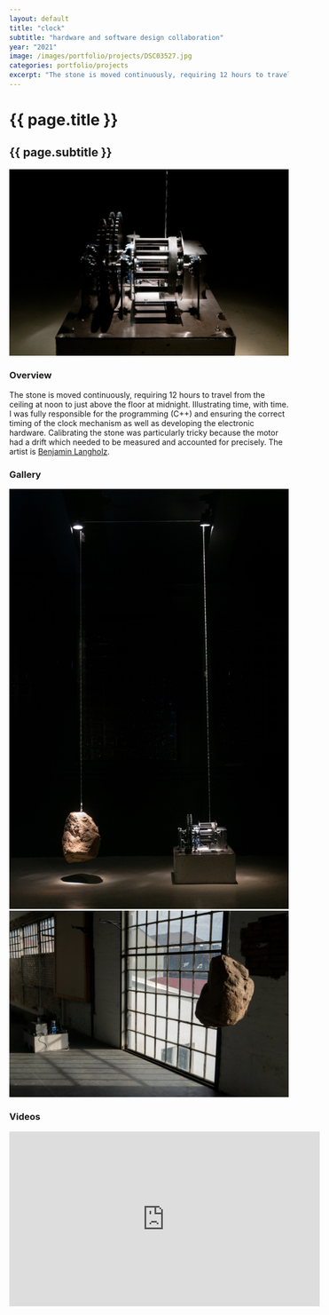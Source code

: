 ```yaml
---
layout: default
title: "clock"
subtitle: "hardware and software design collaboration"
year: "2021"
image: /images/portfolio/projects/DSC03527.jpg
categories: portfolio/projects
excerpt: "The stone is moved continuously, requiring 12 hours to travel from the ceiling at noon to just above the floor at midnight.  Illustrating time, with time."
---
```

<div class="portfolio">

<h1>{{ page.title }}</h1>
<h2>{{ page.subtitle }}</h2>

<section>
<img img="" src="/images/portfolio/projects/DSC03527.jpg">
</section>
<section>
<h3>Overview</h3>

The stone is moved continuously, requiring 12 hours to travel from the ceiling at noon to just above the floor at midnight.  Illustrating time, with time. I was fully responsible for the programming (C++) and ensuring the correct timing of the clock mechanism as well as developing the electronic hardware. Calibrating the stone was particularly tricky because the motor had a drift which needed to be measured and accounted for precisely. The artist is <a href="https://www.benjaminlangholz.com/#/clock/">Benjamin Langholz</a>.

</section>

<section>
<h3>Gallery</h3>
<img img="" src="/images/portfolio/projects/DSC03777.jpg">
<img img="" src="/images/portfolio/projects/untitled-01777.jpg">
</section>

<section>
<h3>Videos</h3>
<iframe width="560" height="315" src="https://www.youtube.com/embed/1JgOfDZJd7w?si=TfIiV3jJQ9TbkZ48" title="YouTube video player" frameborder="0" allow="accelerometer; autoplay; clipboard-write; encrypted-media; gyroscope; picture-in-picture; web-share" referrerpolicy="strict-origin-when-cross-origin" allowfullscreen></iframe>
</section>


</div>
